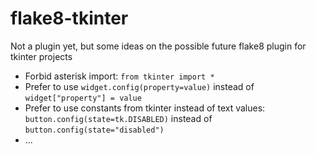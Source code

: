 # flake8-tkinter
Not a plugin yet, but some ideas on the possible future flake8 plugin for tkinter projects

- Forbid asterisk import: `from tkinter import *`
- Prefer to use `widget.config(property=value)` instead of `widget["property"] = value`
- Prefer to use constants from tkinter instead of text values: `button.config(state=tk.DISABLED)` instead of `button.config(state="disabled")`
- ...
